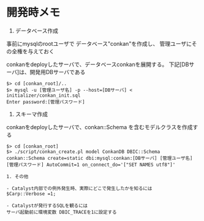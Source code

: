 開発時メモ
=========

1. データベース作成

事前にmysqlのrootユーザで
データベース"conkan"を作成し、
管理ユーザにその全権を与えておく

conkanをdeployしたサーバで、データベースconkanを展開する。
下記[DBサーバ]は、開発用DBサーバである

````
$> cd [conkan_root]/..
$> mysql -u [管理ユーザ名] -p --host=[DBサーバ] < initializer/conkan_init.sql
Enter password:[管理パスワード]
````
1. スキーマ作成

conkanをdeployしたサーバで、conkan::Schema を含むモデルクラスを作成する

````
$> cd [conkan_root]
$> ./script/conkan_create.pl model ConkanDB DBIC::Schema conkan::Schema create=static dbi:mysql:conkan:[DBサーバ] [管理ユーザ名] [管理パスワード] AutoCommit=1 on_connect_do='["SET NAMES utf8"]'

1. その他

- Catalyst内部での例外発生時、実際にどこで発生したかを知るには
$Carp::Verbose =1;

- Catalystが発行するSQLを観るには
サーバ起動前に環境変数 DBIC_TRACEを1に設定する
